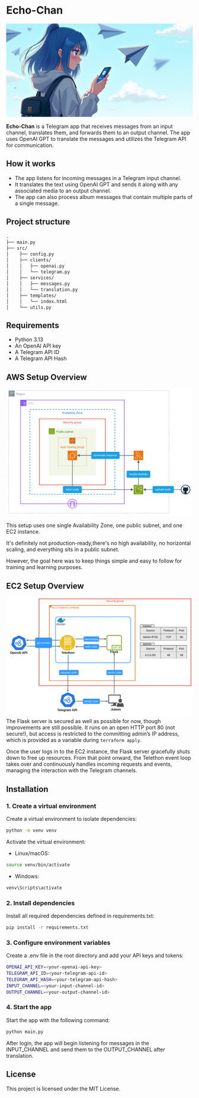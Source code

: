 # Echo-Chan
![Logo](assets/logo.png)

**Echo-Chan** is a Telegram app that receives messages from an input channel, translates them, and forwards them to an output channel. The app uses OpenAI GPT to translate the messages and utilizes the Telegram API for communication.

## How it works
- The app listens for incoming messages in a Telegram input channel.
- It translates the text using OpenAI GPT and sends it along with any associated media to an output channel.
- The app can also process album messages that contain multiple parts of a single message.


## Project structure

```text
.
├── main.py
├── src/      
│    ├── config.py
│    ├── clients/ 
│    │   ├── openai.py
│    │   └── telegram.py
│    ├── services/
│    │   ├── messages.py
│    │   └── translation.py
│    ├── templates/
│    │   └── index.html
│    └── utils.py
```

## Requirements
- Python 3.13
- An OpenAI API key
- A Telegram API ID
- A Telegram API Hash

## AWS Setup Overview

![aws-setup.svg](assets/aws-setup.svg)

This setup uses one single Availability Zone, one public subnet, and one EC2 instance.

It's definitely not production-ready,there's no high availability, no horizontal scaling, and everything sits in a public subnet.

However, the goal here was to keep things simple and easy to follow for training and learning purposes.

## EC2 Setup Overview
![aws-setup.svg](assets/ec2-setup.png)
The Flask server is secured as well as possible for now, though improvements are still possible. It runs on an open HTTP port 80 (not secure!), but access is restricted to the committing admin’s IP address, which is provided as a variable during `terraform apply`.

Once the user logs in to the EC2 instance, the Flask server gracefully shuts down to free up resources. From that point onward, the Telethon event loop takes over and continuously handles incoming requests and events, managing the interaction with the Telegram channels.

## Installation
### 1. Create a virtual environment
Create a virtual environment to isolate dependencies:
```bash
python -m venv venv
```

Activate the virtual environment:
- Linux/macOS:
```bash
source venv/bin/activate
```

- Windows:
```bash
venv\Scripts\activate
```
### 2. Install dependencies
Install all required dependencies defined in requirements.txt:
```bash
pip install -r requirements.txt
```

### 3. Configure environment variables
Create a .env file in the root directory and add your API keys and tokens:

```bash
OPENAI_API_KEY=<your-openai-api-key>
TELEGRAM_API_ID=<your-telegram-api-id>
TELEGRAM_API_HASH=<your-telegram-api-hash>
INPUT_CHANNEL=<your-input-channel-id>
OUTPUT_CHANNEL=<your-output-channel-id>
```

### 4. Start the app
Start the app with the following command:
```bash
python main.py
```
After login, the app will begin listening for messages in the INPUT_CHANNEL and send them to the OUTPUT_CHANNEL after translation.

## License
This project is licensed under the MIT License.